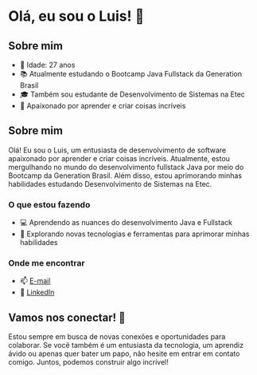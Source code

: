 # Olá, eu sou o Luis! 👋

## Sobre mim
- 🎂 Idade: 27 anos
- 📚 Atualmente estudando o Bootcamp Java Fullstack da Generation Brasil
- 🎓 Também sou estudante de Desenvolvimento de Sistemas na Etec
- 🌱 Apaixonado por aprender e criar coisas incríveis

## Sobre mim
Olá! Eu sou o Luis, um entusiasta de desenvolvimento de software apaixonado por aprender e criar coisas incríveis. Atualmente, estou mergulhando no mundo do desenvolvimento fullstack Java por meio do Bootcamp da Generation Brasil. Além disso, estou aprimorando minhas habilidades estudando Desenvolvimento de Sistemas na Etec.

### O que estou fazendo
- 💻 Aprendendo as nuances do desenvolvimento Java e Fullstack
- 🚀 Explorando novas tecnologias e ferramentas para aprimorar minhas habilidades

### Onde me encontrar
- 📫 [E-mail](luishenriquemf23@hotmail.com)
- 💼 [LinkedIn](https://www.linkedin.com/in/luis-henrique-ferreira-649623128/)

## Vamos nos conectar! 🌟
Estou sempre em busca de novas conexões e oportunidades para colaborar. Se você também é um entusiasta da tecnologia, um aprendiz ávido ou apenas quer bater um papo, não hesite em entrar em contato comigo. Juntos, podemos construir algo incrível!



<!---
hexcharlie/hexcharlie is a ✨ special ✨ repository because its `README.md` (this file) appears on your GitHub profile.
You can click the Preview link to take a look at your changes.
--->
